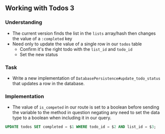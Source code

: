 ## Working with Todos 3

### Understanding
- The current version finds the list in the `lists` array/hash then changes the value of a `:completed` key
- Need only to update the value of a single row in our `todos` table
  + Confirm it's the right todo with the `list_id` and `todo_id`
  + Set the new status

### Task
- Write a new implementation of `DatabasePersistence#update_todo_status` that updates a row in the database.

### Implementation
- The value of `is_competed` in our route is set to a boolean before sending the variable to the method in question negating any need to set the data type to a boolean when including it in our query.
```sql
UPDATE todos SET completed = $1 WHERE todo_id = $2 AND list_id = $3;
```
